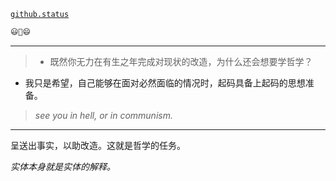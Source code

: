 [`github.status`](https://githubstatus.com/)

~~~~ postscript
😃🤔😄
~~~~

----


> - 既然你无力在有生之年完成对现状的改造，为什么还会想要学哲学？

- 我只是希望，自己能够在面对必然面临的情况时，起码具备上起码的思想准备。

> *see you in hell, or in communism.*

------

呈送出事实，以助改造。这就是哲学的任务。

*实体本身就是实体的解释。*
